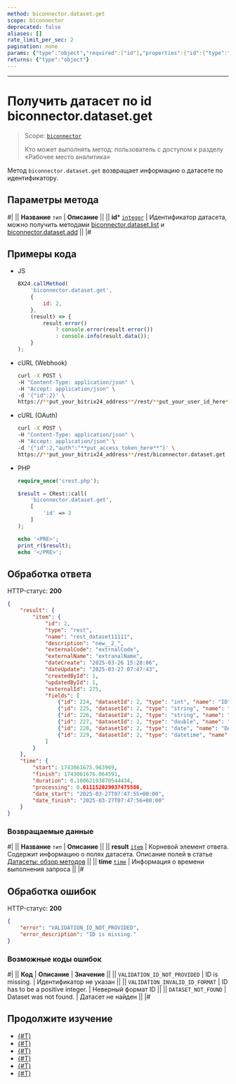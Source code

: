 ```yaml
---
method: biconnector.dataset.get
scope: biconnector
deprecated: false
aliases: []
rate_limit_per_sec: 2
pagination: none
params: {"type":"object","required":["id"],"properties":{"id":{"type":"integer"}}}
returns: {"type":"object"}
---
```



---

# Получить датасет по id biconnector.dataset.get

> Scope: [`biconnector`](../../scopes/permissions.md)
>
> Кто может выполнять метод: пользователь с доступом к разделу «Рабочее место аналитика»

Метод `biconnector.dataset.get` возвращает информацию о датасете по идентификатору.

## Параметры метода

#|
|| **Название**
`тип` | **Описание** ||
|| **id***
[`integer`](../../data-types.md) | Идентификатор датасета, можно получить методами [biconnector.dataset.list](./biconnector-dataset-list.md) и [biconnector.dataset.add](./biconnector-dataset-add.md) ||
|#

## Примеры кода





- JS

    ```js
    BX24.callMethod(
        'biconnector.dataset.get',
        {
            id: 2,
        },
        (result) => {
            result.error()
                ? console.error(result.error())
                : console.info(result.data());
        }
    );
    ```

- cURL (Webhook)

    ```bash
    curl -X POST \
    -H "Content-Type: application/json" \
    -H "Accept: application/json" \
    -d '{"id":2}' \
    https://**put_your_bitrix24_address**/rest/**put_your_user_id_here**/**put_your_webbhook_here**/biconnector.dataset.get
    ```

- cURL (OAuth)

    ```bash
    curl -X POST \
    -H "Content-Type: application/json" \
    -H "Accept: application/json" \
    -d '{"id":2,"auth":"**put_access_token_here**"}' \
    https://**put_your_bitrix24_address**/rest/biconnector.dataset.get
    ```

- PHP

    ```php
    require_once('crest.php');

    $result = CRest::call(
        'biconnector.dataset.get',
        [
            'id' => 2
        ]
    );

    echo '<PRE>';
    print_r($result);
    echo '</PRE>';
    ```



## Обработка ответа

HTTP-статус: **200**

```json
{
    "result": {
        "item": {
            "id": 2,
            "type": "rest",
            "name": "rest_dataset11111",
            "description": "new__2_",
            "externalCode": "extrnalCode",
            "externalName": "extranalName",
            "dateCreate": "2025-03-26 15:28:06",
            "dateUpdate": "2025-03-27 07:47:43",
            "createdById": 1,
            "updatedById": 1,
            "externalId": 275,
            "fields": [
                {"id": 224, "datasetId": 2, "type": "int", "name": "ID", "externalCode": "ID", "visible": true},
                {"id": 225, "datasetId": 2, "type": "string", "name": "NAME", "externalCode": "NAME", "visible": true},
                {"id": 226, "datasetId": 2, "type": "string", "name": "SURNAME", "externalCode": "SURNAME", "visible": true},
                {"id": 227, "datasetId": 2, "type": "double", "name": "SCORE", "externalCode": "SCORE", "visible": true},
                {"id": 228, "datasetId": 2, "type": "date", "name": "DATA", "externalCode": "DATA", "visible": true},
                {"id": 229, "datasetId": 2, "type": "datetime", "name": "TIME", "externalCode": "TIME", "visible": true}
            ]
        }
    },
    "time": {
        "start": 1743061675.963969,
        "finish": 1743061676.064591,
        "duration": 0.10062193870544434,
        "processing": 0.011152029037475586,
        "date_start": "2025-03-27T07:47:55+00:00",
        "date_finish": "2025-03-27T07:47:56+00:00"
    }
}
```

### Возвращаемые данные

#|
|| **Название**
`тип` | **Описание** ||
|| **result**
[`item`](../../data-types.md) | Корневой элемент ответа. Содержит информацию о полях датасета. Описание полей в статье [Датасеты: обзор методов](./index.md#dataset) ||
|| **time**
[`time`](../../data-types.md#time) | Информация о времени выполнения запроса ||
|#    

## Обработка ошибок

HTTP-статус: **200**

```json
{
    "error": "VALIDATION_ID_NOT_PROVIDED",
    "error_description": "ID is missing."
}
```



### Возможные коды ошибок

#|
|| **Код** | **Описание** | **Значение** ||
|| `VALIDATION_ID_NOT_PROVIDED` | ID is missing. | Идентификатор не указан ||
|| `VALIDATION_INVALID_ID_FORMAT` | ID has to be a positive integer. | Неверный формат ID ||
|| `DATASET_NOT_FOUND` | Dataset was not found. | Датасет не найден ||
|#



## Продолжите изучение

- [{#T}](./biconnector-dataset-add.md)
- [{#T}](./biconnector-dataset-update.md)
- [{#T}](./biconnector-dataset-fields-update.md)
- [{#T}](./biconnector-dataset-fields.md)
- [{#T}](./biconnector-dataset-list.md)
- [{#T}](./biconnector-dataset-delete.md)


